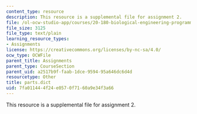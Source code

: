 ```yaml
---
content_type: resource
description: This resource is a supplemental file for assignment 2.
file: /ol-ocw-studio-app/courses/20-180-biological-engineering-programming-spring-2006/7fa011444f24e0570f7160a9e34f3a66_parts.dict
file_size: 3125
file_type: text/plain
learning_resource_types:
- Assignments
license: https://creativecommons.org/licenses/by-nc-sa/4.0/
ocw_type: OCWFile
parent_title: Assignments
parent_type: CourseSection
parent_uid: a2517b9f-faab-1dce-9594-95a646dc6d4d
resourcetype: Other
title: parts.dict
uid: 7fa01144-4f24-e057-0f71-60a9e34f3a66
---
```

This resource is a supplemental file for assignment 2.